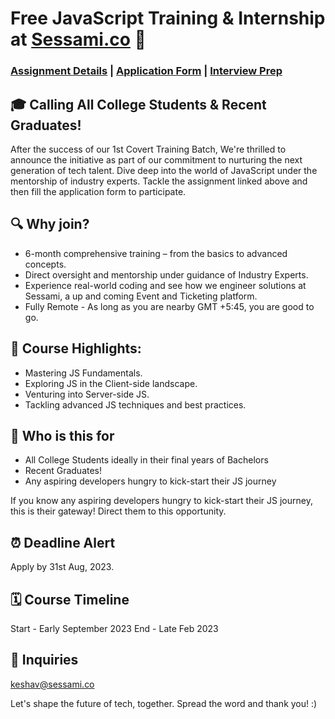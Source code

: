# Free JavaScript Training & Internship at [Sessami.co](https://sessami.co/) 🚀

### [Assignment Details](Task1.md) | [Application Form](https://forms.gle/BnRXE1AcoJVR1x897) | [Interview Prep](InterviewPrep.md)

## 🎓 **Calling All College Students & Recent Graduates!**

After the success of our 1st Covert Training Batch, We're thrilled to announce the initiative as part of our commitment to nurturing the next generation of tech talent.
Dive deep into the world of JavaScript under the mentorship of industry experts.
Tackle the assignment linked above and then fill the application form to participate.

## 🔍 **Why join?**
- 6-month comprehensive training – from the basics to advanced concepts.
- Direct oversight and mentorship under guidance of Industry Experts.
- Experience real-world coding and see how we engineer solutions at Sessami, a up and coming Event and Ticketing platform.
- Fully Remote - As long as you are nearby GMT +5:45, you are good to go.
  
## 📌 **Course Highlights**:
- Mastering JS Fundamentals.
- Exploring JS in the Client-side landscape.
- Venturing into Server-side JS.
- Tackling advanced JS techniques and best practices.

## 🤝 Who is this for
- All College Students ideally in their final years of Bachelors
- Recent Graduates!
- Any aspiring developers hungry to kick-start their JS journey

If you know any aspiring developers hungry to kick-start their JS journey, this is their gateway! Direct them to this opportunity.

## ⏰ **Deadline Alert**
Apply by 31st Aug, 2023.

## 🗓 Course Timeline
Start - Early September 2023
End - Late Feb 2023

## 📧 **Inquiries**
keshav@sessami.co

Let's shape the future of tech, together.
Spread the word and thank you! :)
